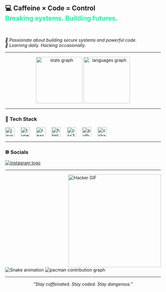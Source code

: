 <!-- GITHUB PROFILE README: NONGFILMW8 -->

<h2 align="left">
  💻 Caffeine × Code = Control  <br>
  <span style="color:#00FF9F">Breaking systems. Building futures.</span>
</h2>

<br clear="both">

<p align="left">
  <em>🚀 Passionate about building secure systems and powerful code.<br>
  🧠 Learning daily. Hacking occasionally.</em>
</p>

---

<div align="center">
  <img src="https://github-readme-stats.vercel.app/api?username=NongFilmW8&hide_title=false&hide_rank=false&show_icons=true&include_all_commits=true&count_private=true&disable_animations=false&theme=dracula&locale=en&hide_border=false" height="150" alt="stats graph" />
  <img src="https://github-readme-stats.vercel.app/api/top-langs?username=NongFilmW8&locale=en&hide_title=false&layout=compact&card_width=320&langs_count=5&theme=dracula&hide_border=false" height="150" alt="languages graph" />
</div>

---

### 🧰 Tech Stack
<div align="left">
  <img src="https://cdn.jsdelivr.net/gh/devicons/devicon/icons/javascript/javascript-original.svg" height="30" alt="javascript logo" />
  <img width="12" />
  <img src="https://cdn.jsdelivr.net/gh/devicons/devicon/icons/typescript/typescript-original.svg" height="30" alt="typescript logo" />
  <img width="12" />
  <img src="https://cdn.jsdelivr.net/gh/devicons/devicon/icons/react/react-original.svg" height="30" alt="react logo" />
  <img width="12" />
  <img src="https://cdn.jsdelivr.net/gh/devicons/devicon/icons/html5/html5-original.svg" height="30" alt="html5 logo" />
  <img width="12" />
  <img src="https://cdn.jsdelivr.net/gh/devicons/devicon/icons/css3/css3-original.svg" height="30" alt="css3 logo" />
  <img width="12" />
  <img src="https://cdn.jsdelivr.net/gh/devicons/devicon/icons/python/python-original.svg" height="30" alt="python logo" />
  <img width="12" />
  <img src="https://cdn.jsdelivr.net/gh/devicons/devicon/icons/csharp/csharp-original.svg" height="30" alt="csharp logo" />
</div>

---

### 🌐 Socials
<div align="left">
  <a href="https://www.instagram.com/f1lm_w8/" target="_blank">
    <img src="https://img.shields.io/static/v1?message=Instagram&logo=instagram&label=&color=E4405F&logoColor=white&labelColor=&style=for-the-badge" alt="instagram logo" />
  </a>
</div>

---

<img align="right" height="300" src="https://media1.tenor.com/m/-kcyrKS6ShcAAAAd/ainz-ooal-gown-overlord.gif" alt="Hacker GIF" />

<br clear="both" />

<img src="https://raw.githubusercontent.com/NongFilmW8/NongFilmW8/output/snake.svg" alt="Snake animation" />

<picture>
  <source media="(prefers-color-scheme: dark)" srcset="https://raw.githubusercontent.com/NongFilmW8/NongFilmW8/output/pacman-contribution-graph-dark.svg">
  <source media="(prefers-color-scheme: light)" srcset="https://raw.githubusercontent.com/NongFilmW8/NongFilmW8/output/pacman-contribution-graph.svg">
  <img alt="pacman contribution graph" src="https://raw.githubusercontent.com/NongFilmW8/NongFilmW8/output/pacman-contribution-graph.svg">
</picture>

---

<p align="center">
  <em>"Stay caffeinated. Stay coded. Stay dangerous."</em>
</p>
